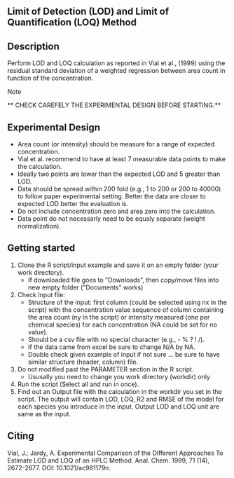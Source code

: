 Limit of Detection (LOD) and Limit of Quantification (LOQ) Method 
-----------------------------------------------------------------
Description
-----------
Perform LOD and LOQ calculation as reported in Vial et al., (1999) using the residual standard deviation of a weighted regression between area count in function of the concentration.

> [!NOTE]
> ** CHECK CAREFELY THE EXPERIMENTAL DESIGN BEFORE STARTING.**

Experimental Design
-----------
- Area count (or intensity) should be measure for a range of expected concentration.
- Vial et al. recommend to have at least 7 measurable data points to make the calculation.
- Ideally two points are lower than the expected LOD and 5 greater than LOD.
- Data should be spread within 200 fold (e.g., 1 to 200 or 200 to 40000) 
  to follow paper experimental setting. Better the data are closer to expected LOD better the evaluation is.
- Do not include concentration zero and area zero into the calculation.
- Data point do not necessarly need to be equaly separate (weight normalization).

Getting started
----------------
1. Clone the R script/input example and save it on an empty folder (your work directory).
   - If downloaded file goes to "Downloads", then copy/move files into new empty folder ("Documents" works)
2. Check Input file:
   - Structure of the input: first column (could be selected using nx in the script) with the concentration value
                             sequence of column containing the area count (ny in the script) or intensity measured (one per
                             chemical species) for each concentration (NA could be set for no value).  
   - Should be a csv file with no special character (e.g., - % ? ! /).
   - If the data came from excel be sure to change N/A by NA.
   - Double check given example of input if not sure ... be sure to have similar structure (header, column) file.
3. Do not modified past the PARAMETER section in the R script.
   - Ususally you need to change you work directory (workdir) only
4. Run the script (Select all and run in once). 
5. Find out an Output file with the calculation in the workdir you set in the script. The output will contain LOD, LOQ, R2 and       RMSE of the model for each species you introduce in the input. Output LOD and LOQ unit are same as the input.

Citing
-------
Vial, J.; Jardy, A. Experimental Comparison of the Different Approaches 
To Estimate LOD and LOQ of an HPLC Method. 
Anal. Chem. 1999, 71 (14), 2672-2677. DOI: 10.1021/ac981179n.
